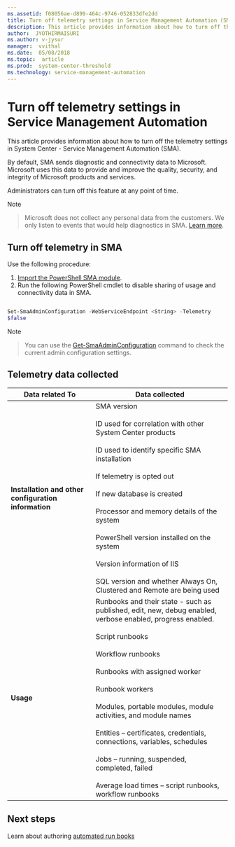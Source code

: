 ```yaml
---
ms.assetid: f08056ae-d899-464c-9746-052833dfe2dd
title: Turn off telemetry settings in Service Management Automation (SMA)
description: This article provides information about how to turn off the telemetry settings in System Center Service Management Automation
author:  JYOTHIRMAISURI
ms.author: v-jysur
manager:  vvithal
ms.date:  05/08/2018
ms.topic:  article
ms.prod:  system-center-threshold
ms.technology: service-management-automation
---
```


# Turn off telemetry settings in Service Management Automation

This article provides information about how to turn off the telemetry settings in System Center - Service Management Automation (SMA).

By default, SMA sends diagnostic and connectivity data to Microsoft. Microsoft uses this data to provide and improve the quality, security, and integrity of Microsoft products and services.

Administrators can turn off this feature at any point of time.


> [!NOTE]

> Microsoft does not collect any personal data from the customers. We only listen to events that would help diagnostics in SMA. [Learn more](#telemetry-data-collected).


## Turn off telemetry in SMA
Use the following procedure:
1. [Import the PowerShell SMA module](https://docs.microsoft.com/en-us/powershell/module/microsoft.systemcenter.servicemanagementautomation/import-smamodule?view=systemcenter-ps-2016).
2.	Run the following PowerShell cmdlet to disable sharing of usage and connectivity data in SMA.

  ```powershell

  Set-SmaAdminConfiguration -WebServiceEndpoint <String> -Telemetry
  $false
  ```

  >[!NOTE]

  > You can use the [Get-SmaAdminConfiguration](https://docs.microsoft.com/en-us/powershell/module/Microsoft.SystemCenter.ServiceManagementAutomation/Get-SmaAdminConfiguration?view=systemcenter-ps-2016) command to check the current admin configuration settings.
  
## Telemetry data collected

| **Data related To** | **Data collected**|
| --- | --- |
| **Installation and other configuration information** | SMA version <br /><br /> ID used for correlation with other System Center products <br /><br />ID used to identify specific SMA installation<br /><br />If telemetry is opted out<br /><br /> If new database is created <br /><br />Processor and memory details of the system <br /><br />PowerShell version installed on the system<br /><br />Version information of IIS <br /><br />SQL version and whether Always On, Clustered and Remote are being used|
| **Usage** | Runbooks and their state - such as  published, edit, new, debug enabled, verbose enabled, progress enabled. <br /><br /> Script runbooks <br /><br /> Workflow runbooks <br /><br /> Runbooks with assigned worker <br /><br /> Runbook workers <br /><br /> Modules, portable modules, module activities, and module names <br /><br /> Entities – certificates, credentials, connections, variables, schedules <br /><br /> Jobs – running, suspended, completed, failed <br /><br /> Average load times – script runbooks, workflow runbooks|

## Next steps

Learn about authoring [automated run books](authoring-automation-runbooks.md)  
